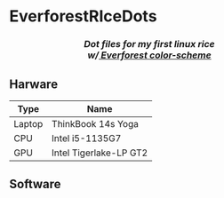 # EverforestRIceDots

<h3 align="center" style="text-align:center;font-style:italic;">
Dot files for my first linux rice<br>
w/<a href="https://github.com/sainnhe/everforest/tree/master/"> Everforest color-scheme</a>
</h3>

## Harware
| Type | Name|
| - | - |
| Laptop | ThinkBook 14s Yoga|
|CPU | Intel i5-1135G7|
| GPU| Intel Tigerlake-LP GT2|

## Software


